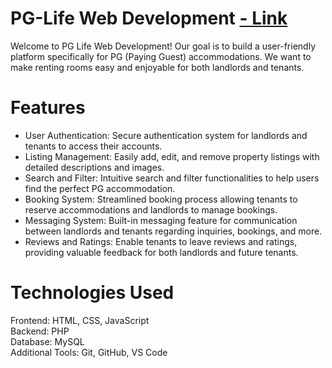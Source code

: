 # PG-Life Web Development <a href="https://omhpatil.github.io/PGLife/" >- Link</a>
Welcome to PG Life Web Development! Our goal is to build a user-friendly platform specifically for PG (Paying Guest) accommodations. We want to make renting rooms easy and enjoyable for both landlords and tenants.
# Features
- User Authentication: Secure authentication system for landlords and tenants to access their accounts.
- Listing Management: Easily add, edit, and remove property listings with detailed descriptions and images.
- Search and Filter: Intuitive search and filter functionalities to help users find the perfect PG accommodation.
- Booking System: Streamlined booking process allowing tenants to reserve accommodations and landlords to manage bookings.
- Messaging System: Built-in messaging feature for communication between landlords and tenants regarding inquiries, bookings, and more.
- Reviews and Ratings: Enable tenants to leave reviews and ratings, providing valuable feedback for both landlords and future tenants.
# Technologies Used
Frontend: HTML, CSS, JavaScript <br>
Backend: PHP <br>
Database: MySQL <br>
Additional Tools: Git, GitHub, VS Code 


